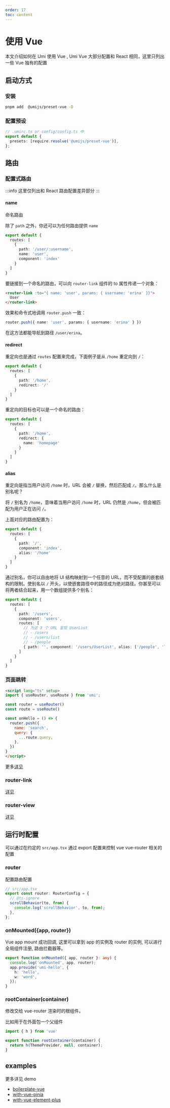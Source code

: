 ```yaml
---
order: 17
toc: content
---
```


# 使用 Vue

本文介绍如何在 Umi 使用 Vue , Umi Vue 大部分配置和 React 相同，这里只列出一些 Vue 独有的配置

## 启动方式

### 安装

```bash
pnpm add  @umijs/preset-vue -D
```

### 配置预设

```ts
// .umirc.ts or config/config.ts 中
export default {
  presets: [require.resolve('@umijs/preset-vue')],
};

```

## 路由

### 配置式路由

:::info
这里仅列出和 React 路由配置差异部分
:::

#### name

命名路由

除了 `path` 之外，你还可以为任何路由提供 `name`

```ts
export default {
  routes: [
    {
      path: '/user/:username',
      name: 'user',
      component: 'index'
    }
  ]
}
```

要链接到一个命名的路由，可以向 `router-link` 组件的 to 属性传递一个对象：

```html
<router-link :to="{ name: 'user', params: { username: 'erina' }}">
  User
</router-link>
```

效果和命令式地调用 `router.push` 一致：

```ts
router.push({ name: 'user', params: { username: 'erina' } })
```

在这方法都能导航到路径 `/user/erina`。

#### redirect

重定向也是通过 `routes` 配置来完成，下面例子是从 `/home` 重定向到 `/`：

```ts
export default {
  routes: [
    {
      path: '/home',
      redirect: '/'
    }
  ]
}
```

重定向的目标也可以是一个命名的路由：

```ts
export default {
  routes: [
    {
      path: '/home',
      redirect: {
        name: 'homepage'
      }
    }
  ]
}
```

#### alias

重定向是指当用户访问 `/home` 时，URL 会被 `/` 替换，然后匹配成 `/`。那么什么是别名呢？

将 `/` 别名为 `/home`，意味着当用户访问 `/home` 时，URL 仍然是 `/home`，但会被匹配为用户正在访问 `/`。

上面对应的路由配置为：
```ts
export default {
  routes: [
    {
      path: '/',
      component: 'index',
      alias: '/home'
    }
  ]
}
```

通过别名，你可以自由地将 UI 结构映射到一个任意的 URL，而不受配置的嵌套结构的限制。使别名以 `/` 开头，以使嵌套路径中的路径成为绝对路径。你甚至可以将两者结合起来，用一个数组提供多个别名：

```ts
export default {
  routes: [
    {
      path: '/users',
      component: 'users',
      routes: [
        // 为这 3 个 URL 呈现 UserList
        // - /users
        // - /users/list
        // - /people
        { path: '', component: '/users/UserList', alias: ['/people', 'list'] },
      ]
    }
  ]
}
```

### 页面跳转

```html
<script lang="ts" setup>
import { useRouter, useRoute } from 'umi';

const router = useRouter()
const route = useRoute()

const onHello = () => {
  router.push({
    name: 'search',
    query: {
      ...route.query,
    },
  })
}
</script>
```

更多[详见](https://router.vuejs.org/guide/advanced/composition-api.html#accessing-the-router-and-current-route-inside-setup)

### router-link

[详见](https://router.vuejs.org/guide/#router-link)

### router-view

[详见](https://router.vuejs.org/guide/#router-view)

## 运行时配置

可以通过在约定的 `src/app.tsx` 通过 export 配置来控制 vue vue-router 相关的配置

### router

配置路由配置

```ts
// src/app.tsx
export const router: RouterConfig = {
  // @ts-ignore
  scrollBehavior(to, from) {
    console.log('scrollBehavior', to, from);
  },
};
```

### onMounted(\{app, router\})

Vue app mount 成功回调, 这里可以拿到 app 的实例及 router 的实例, 可以进行全局组件注册, 路由拦截器等。

```ts
export function onMounted({ app, router }: any) {
  console.log('onMounted', app, router);
  app.provide('umi-hello', {
    h: 'hello',
    w: 'word',
  });
}
```

### rootContainer(container)

修改交给 vue-router 渲染时的根组件。

比如用于在外面包一个父组件

```ts
import { h } from 'vue'

export function rootContainer(container) {
  return h(ThemeProvider, null, container);
}
```

## examples

更多详见 demo

* [boilerplate-vue](https://github.com/umijs/umi/tree/master/examples/boilerplate-vue)
* [with-vue-pinia](https://github.com/umijs/umi/tree/master/examples/with-vue-pinia)
* [with-vue-element-plus](https://github.com/umijs/umi/tree/master/examples/with-vue-element-plus)

